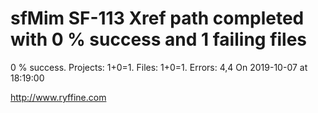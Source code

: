 # sfMim SF-113 Xref path completed with 0 % success and 1 failing files

0 % success. Projects: 1+0=1.  Files: 1+0=1. Errors: 4,4  On 2019-10-07 at 18:19:00





http://www.ryffine.com
